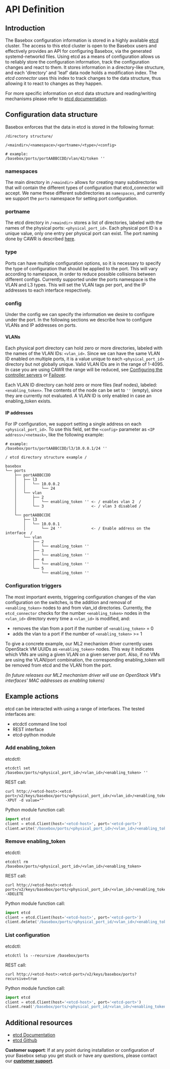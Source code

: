 # API Definition

## Introduction
The Basebox configuration information is stored in a highly available [etcd][etcd_gh] cluster.
The access to this etcd cluster is open to the Basebox users and effectively provides an API for configuring Basebox, via the generated systemd-networkd files.
Using etcd as a means of configuration allows us to reliably store the configuration information, track the configuration changes and react to them.
It stores information in a directory-like structure, and each 'directory' and 'leaf' data node holds a modification index.
The *etcd connector* uses this index to track changes to the data structure, thus allowing it to react to changes as they happen.

For more specific information on etcd data structure and reading/writing mechanisms please refer to [etcd documentation][etcd_docs].

## Configuration data structure
Basebox enforces that the data in etcd is stored in the following format:

```text
/directory structure/

/<maindir>/<namespace>/<portname>/<type>/<config>

# example:
/basebox/ports/portAABBCCDD/vlan/42/token ''
```
### namespaces

The main directory in `/<maindir>` allows for creating many subdirectories that will contain the different types of configuration that etcd_connector will accept. We name these different subdirectories as `namespaces`, and
currently we support the `ports` namespace for setting port configuration.

### portname
The etcd directory in `/<maindir>` stores a list of directories, labeled with the names of the physical ports: `<physical_port_id>`. Each physical port ID is a unique value, only one entry per physical port can exist.  The port
 naming done by CAWR is described [here](../introduction/introduction_cawr.html#port-mapping).

### type

Ports can have multiple configuration options, so it is necessary to specify the type of configuration that should be applied to the port. This will vary according to namespace, in order to reduce possible collisions between 
different configs. Currently supported under the ports namespace is the VLAN and L3 types. This will set the VLAN tags per port, and the IP addresses to each interface respectively.

### config 

Under the config we can specify the information we desire to configure under the port. In the following sections we describe how to configure VLANs and IP addresses on ports.

#### VLANs

Each physical port directory can hold zero or more directories, labeled with the names of the VLAN IDs: `<vlan_id>`. Since we can have the same VLAN ID enabled on multiple ports, it is a value unique to each `<physical_port_id>` directory but not globally unique. Valid VLAN IDs are in the range of 1-4095. In case you are using CAWR the range will be reduced, see [Configuring the controller servers](../setup/setup_physical.html#configuring-the-controller-servers) or [Failover](../introduction/introduction_cawr.html#failover).

Each VLAN ID directory can hold zero or more files (leaf nodes), labeled: `<enabling_token>`. The contents of the node can be set to `''` (empty), since they are currently not evaluated. A VLAN ID is only enabled in case an enabling_token exists.

#### IP addresses

For IP configuration, we support setting a single address on each `<physical_port_id>`. To use this field, set the `<config>` parameter as `<IP address>/<netmask>`, like the following example:

```
# example:
/basebox/ports/portAABBCCDD/l3/10.0.0.1/24 ''
```

```text
/ etcd directory structure example /

basebox
└── ports
    ├── portAABBCCDD
    │   ├── l3
    │   │   └── 10.0.0.2
    │   │       └── 24
    │   └── vlan
    │       ├── 2
    │       │   └── enabling_token '' <- / enables vlan 2  /
    │       └── 3                     <- / vlan 3 disabled /
    │                              
    └── portAABBCCDE
        ├── l3
        │   └── 10.0.0.1
        │       └── 24 ''             <- / Enable address on the interface  /
        └── vlan
            ├── 2
            │   └── enabling_token ''
            ├── 3
            │   └── enabling_token ''
            ├── 4
            │   └── enabling_token ''
            └── 5
                └── enabling_token ''
```

### Configuration triggers
The most important events, triggering configuration changes of the vlan configuration on the switches, is the addition and removal of `<enabling_token>` nodes to and from vlan_id directories. Currently, the `etcd_connector` checks for the number `<enabling_token>` nodes in the `<vlan_id>` directory every time a `<vlan_id>` is modified, and:
* removes the vlan from a port if the number of `<enabling_token>` = 0
* adds the vlan to a port if the number of `<enabling_token>` >= 1

To give a concrete example, our ML2 mechanism driver currently uses OpenStack VM UUIDs as `<enabling_token>` nodes. This way it indicates which VMs are using a given VLAN on a given server port. Also, if no VMs are using the VLAN/port combination, the corresponding enabling_token will be removed from etcd and the VLAN from the port.

*(In future releases our ML2 mechanism driver will use an OpenStack VM's interfaces' MAC addresses as enabling tokens)*

## Example actions
etcd can be interacted with using a range of interfaces.
The tested interfaces are:
* etcdctl command line tool
* REST interface
* etcd-python module

### Add enabling_token
etcdctl:
```shell
etcdctl set /basebox/ports/<physical_port_id>/<vlan_id>/<enabling_token> ''
```

REST call:
```shell
curl http://<etcd-host>:<etcd-port>/v2/keys/basebox/ports/<physical_port_id>/<vlan_id>/<enabling_token> -XPUT -d value=""
```

Python module function call:
```python
import etcd
client = etcd.Client(host='<etcd-host>', port='<etcd-port>')
client.write('/basebox/ports/<physical_port_id>/<vlan_id>/<enabling_token>', '')
```

### Remove enabling_token
etcdctl:
```shell
etcdctl rm /basebox/ports/<physical_port_id>/<vlan_id>/<enabling_token>
```

REST call:
```shell
curl http://<etcd-host>:<etcd-port>/v2/keys/basebox/ports/<physical_port_id>/<vlan_id>/<enabling_token> -XDELETE
```

Python module function call:
```python
import etcd
client = etcd.Client(host='<etcd-host>', port='<etcd-port>')
client.delete('/basebox/ports/<physical_port_id/<vlan_id>/<enabling_token>')
```

### List configuration
etcdctl:
```shell
etcdctl ls --recursive /basebox/ports
```

REST call:
```shell
curl http://<etcd-host>:<etcd-port>/v2/keys/basebox/ports?recursive=true
```

Python module function call:
```python
import etcd
client = etcd.Client(host='<etcd-host>', port='<etcd-port>')
client.read('/basebox/ports/<physical_port_id/<vlan_id>/<enabling_token>', recursive=True)
```

## Additional resources
* [etcd Documentation][etcd_docs]
* [etcd Github][etcd_gh]

**Customer support**: If at any point during installation or configuration of your Basebox setup you get stuck or have any questions, please contact our **[customer support](../customer_support.html#customer_support)**.

[etcd_docs]: https://github.com/coreos/etcd/blob/master/Documentation/docs.md (etcd Documentation)
[etcd_gh]: https://github.com/coreos/etcd (etcd Github)
